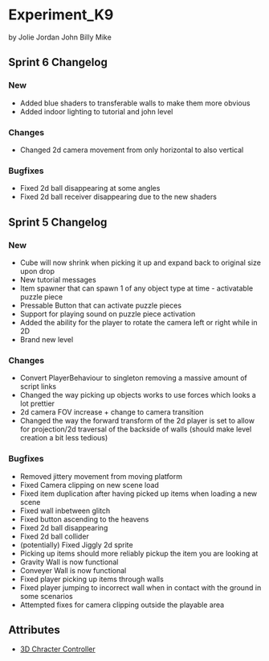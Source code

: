 # Experiment_K9

by 
Jolie
Jordan
John
Billy
Mike


<h2>Sprint 6 Changelog</h2>
<h3>New</h3>
<ul>
<li>Added blue shaders to transferable walls to make them more obvious</li>
<li>Added indoor lighting to tutorial and john level</li>
</ul>
<h3>Changes</h3>
<ul>
<li>Changed 2d camera movement from only horizontal to also vertical</li>
</ul>
<h3>Bugfixes</h3> 
<ul>
<li>Fixed 2d ball disappearing at some angles</li>
<li>Fixed 2d ball receiver disappearing due to the new shaders</li>
</ul>


<h2>Sprint 5 Changelog</h2>

<h3>New</h3>
<ul>
<li>Cube will now shrink when picking it up and expand back to original size upon drop</li>
<li>New tutorial messages</li>
<li>Item spawner that can spawn 1 of any object type at time - activatable puzzle piece</li>
<li>Pressable Button that can activate puzzle pieces</li>
<li>Support for playing sound on puzzle piece activation</li>
<li>Added the ability for the player to rotate the camera left or right while in 2D</li>
<li>Brand new level</li>
</ul>

<h3>Changes</h3>
<ul>
<li>Convert PlayerBehaviour to singleton removing a massive amount of script links</li>
<li>Changed the way picking up objects works to use forces which looks a lot prettier</li>
<li>2d camera FOV increase + change to camera transition</li>
<li>Changed the way the forward transform of the 2d player is set to allow for projection/2d traversal of the backside of walls (should make level creation a bit less tedious)</li>
</ul>

<h3>Bugfixes</h3>
<ul>
<li>Removed jittery movement from moving platform</li>
<li>Fixed Camera clipping on new scene load</li>
<li>Fixed item duplication after having picked up items when loading a new scene</li>
<li>Fixed wall inbetween glitch</li>
<li>Fixed button ascending to the heavens</li>
<li>Fixed 2d ball disappearing</li>
<li>Fixed 2d ball collider</li>
<li>(potentially) Fixed Jiggly 2d sprite</li>
<li>Picking up items should more reliably pickup the item you are looking at</li>
<li>Gravity Wall is now functional</li>
<li>Conveyer Wall is now functional</li>
<li>Fixed player picking up items through walls</li>
<li>Fixed player jumping to incorrect wall when in contact with the ground in some scenarios</li>
<li>Attempted fixes for camera clipping outside the playable area</li> 
</ul>




<h2>Attributes</h2>
<ul>
<li><a href="https://assetstore.unity.com/packages/essentials/starter-assets-third-person-character-controller-urp-196526">3D Chracter Controller</a></li>
</ul>
